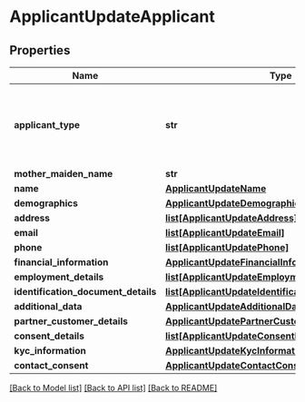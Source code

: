 # ApplicantUpdateApplicant

## Properties
Name | Type | Description | Notes
------------ | ------------- | ------------- | -------------
**applicant_type** | **str** | Type of an applicant.This is a reference data field.Please use /utilities/referenceData/{applicantType} resource to get valid values of this field with descriptions. You can use the fieldname as the referenceCode parameter to retrieve the values. | 
**mother_maiden_name** | **str** | Mothers maiden name | [optional] 
**name** | [**ApplicantUpdateName**](ApplicantUpdateName.md) |  | 
**demographics** | [**ApplicantUpdateDemographics**](ApplicantUpdateDemographics.md) |  | [optional] 
**address** | [**list[ApplicantUpdateAddress]**](ApplicantUpdateAddress.md) |  | [optional] 
**email** | [**list[ApplicantUpdateEmail]**](ApplicantUpdateEmail.md) |  | [optional] 
**phone** | [**list[ApplicantUpdatePhone]**](ApplicantUpdatePhone.md) |  | [optional] 
**financial_information** | [**ApplicantUpdateFinancialInformation**](ApplicantUpdateFinancialInformation.md) |  | [optional] 
**employment_details** | [**list[ApplicantUpdateEmploymentDetails]**](ApplicantUpdateEmploymentDetails.md) |  | [optional] 
**identification_document_details** | [**list[ApplicantUpdateIdentificationDocumentDetails]**](ApplicantUpdateIdentificationDocumentDetails.md) |  | [optional] 
**additional_data** | [**ApplicantUpdateAdditionalData**](ApplicantUpdateAdditionalData.md) |  | [optional] 
**partner_customer_details** | [**ApplicantUpdatePartnerCustomerDetails**](ApplicantUpdatePartnerCustomerDetails.md) |  | [optional] 
**consent_details** | [**list[ApplicantUpdateConsentDetails]**](ApplicantUpdateConsentDetails.md) |  | [optional] 
**kyc_information** | [**ApplicantUpdateKycInformation**](ApplicantUpdateKycInformation.md) |  | [optional] 
**contact_consent** | [**ApplicantUpdateContactConsent**](ApplicantUpdateContactConsent.md) |  | [optional] 

[[Back to Model list]](../README.md#documentation-for-models) [[Back to API list]](../README.md#documentation-for-api-endpoints) [[Back to README]](../README.md)

